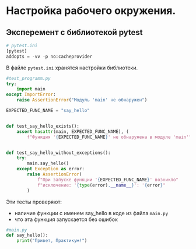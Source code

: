 # Настройка рабочего окружения.
## Эксперемент с библиотекой pytest

```PYTHON
# pytest.ini
[pytest]
addopts = -vv -p no:cacheprovider
```

В файле `pytest.ini` хранятся настройки библиотеки.

```PYTHON
#test_programm.py
try:
    import main
except ImportError:
    raise AssertionError("Модуль 'main' не обнаружен")

EXPECTED_FUNC_NAME = "say_hello"


def test_say_hello_exists():
    assert hasattr(main, EXPECTED_FUNC_NAME), (
        f"Функция '{EXPECTED_FUNC_NAME}' не обнаружена в модуле 'main'")


def test_say_hello_without_exceptions():
    try:
        main.say_hello()
    except Exception as error:
        raise AssertionError(
            f"При запуске функции '{EXPECTED_FUNC_NAME}' возникло"
            f"исключение: '{type(error).__name__}': '{error}"
        )

```

Эти тесты проверяют:
- наличие функции с именем say_hello в коде из файла `main.py`
- что эта функция запускается без ошибок

```PYTHON
#main.py
def say_hello():
    print("Привет, Практикум!")
```


